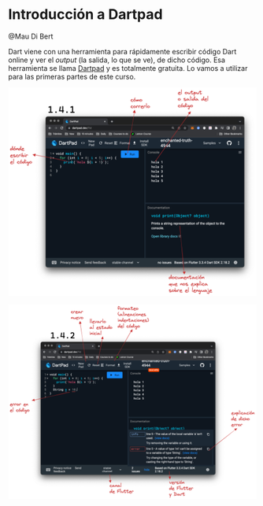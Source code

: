 # Introducción a Dartpad

@Mau Di Bert

Dart viene con una herramienta para rápidamente escribir código Dart online y ver el _output_ (la salida, lo que se ve), de dicho código. Esa herramienta se llama [Dartpad](https://dartpad.dev) y es totalmente gratuita. Lo vamos a utilizar para las primeras partes de este curso.

![Dartpad basics](../assets/1.4.1_dartpad_basics.png)

![Dartpad basics errors and rest](../assets/1.4.2_dartpad_basics_errors_and_rest.png)